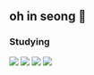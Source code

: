 ## oh in seong 👋

<!--
**ois0886/ois0886** is a ✨ _special_ ✨ repository because its `README.md` (this file) appears on your GitHub profile.

Here are some ideas to get you started:

- 🔭 I’m currently working on ...
- 🌱 I’m currently learning ...
- 👯 I’m looking to collaborate on ...
- 🤔 I’m looking for help with ...
- 💬 Ask me about ...
- 📫 How to reach me: ...
- 😄 Pronouns: ...
- ⚡ Fun fact: ...
-->
### Studying
<img src="https://img.shields.io/badge/Kotlin-7F52FF?style=flat&logo=Kotlin&logoColor=black"/> <img src="https://img.shields.io/badge/C++-00599C?style=flat-square&logo=c++&logoColor=black"/> <img src="https://img.shields.io/badge/Java-1E8CBE?style=flat-square&logo=java&logoColor=black"/> <img src="https://img.shields.io/badge/Python-3776AB?style=flat-square&logo=python&logoColor=black"/>
